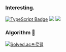### Interesting.
<div>
<a target="_blank" rel="noopener noreferrer" href="https://camo.githubusercontent.com/2eec2f0134a53049e04fe333343b0607e8d4ef828cf79cd93732aaeb7eb9debe/68747470733a2f2f696d672e736869656c64732e696f2f62616467652f4a6176615363726970742d4641373334333f7374796c653d666c61742d737175617265266c6f676f3d4a617661536372697074266c6f676f436f6c6f723d7768697465"><img src="https://camo.githubusercontent.com/2eec2f0134a53049e04fe333343b0607e8d4ef828cf79cd93732aaeb7eb9debe/68747470733a2f2f696d672e736869656c64732e696f2f62616467652f4a6176615363726970742d4641373334333f7374796c653d666c61742d737175617265266c6f676f3d4a617661536372697074266c6f676f436f6c6f723d7768697465" alt="TypeScript Badge" data-canonical-src="https://img.shields.io/badge/JavaScript-FA7343?style=flat-square&amp;logo=JavaScript&amp;logoColor=white" style="max-width: 100%;"></a>
 <img src="https://img.shields.io/badge/C++-00599C?style=flat-square&logo=C%2B%2B&logoColor=white"/>
 <img src="https://img.shields.io/badge/Unity-000000?style=flat-square&logo=Unity&logoColor=white"/>
 <div>
  
### Algorithm 👋

[![Solved.ac프로필](http://mazassumnida.wtf/api/v2/generate_badge?boj=wkdrnjs913)](https://solved.ac/wkdrnjs913)
<!--
**JuJangGwon/JuJangGwon** is a ✨ _special_ ✨ repository because its `README.md` (this file) appears on your GitHub profile.

Here are some ideas to get you started:

- 🔭 I’m currently working on ...
- 🌱 I’m currently learning ...
- 👯 I’m looking to collaborate on ...
- 🤔 I’m looking for help with ...
- 💬 Ask me about ...
- 📫 How to reach me: ...
- 😄 Pronouns: ...
- ⚡ Fun fact: ...
-->
